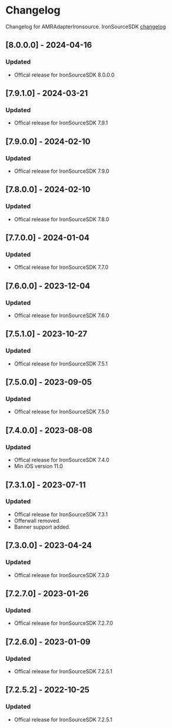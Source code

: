 # Changelog

Changelog for AMRAdapterIronsource. 
IronSourceSDK [changelog](https://developers.is.com/ironsource-mobile/ios/sdk-change-log)

## [8.0.0.0] - 2024-04-16
### Updated
- Offical release for IronSourceSDK 8.0.0.0

## [7.9.1.0] - 2024-03-21
### Updated
- Offical release for IronSourceSDK 7.9.1

## [7.9.0.0] - 2024-02-10
### Updated
- Offical release for IronSourceSDK 7.9.0

## [7.8.0.0] - 2024-02-10
### Updated
- Offical release for IronSourceSDK 7.8.0

## [7.7.0.0] - 2024-01-04
### Updated
- Offical release for IronSourceSDK 7.7.0

## [7.6.0.0] - 2023-12-04
### Updated
- Offical release for IronSourceSDK 7.6.0

## [7.5.1.0] - 2023-10-27
### Updated
- Offical release for IronSourceSDK 7.5.1

## [7.5.0.0] - 2023-09-05
### Updated
- Offical release for IronSourceSDK 7.5.0

## [7.4.0.0] - 2023-08-08
### Updated
- Offical release for IronSourceSDK 7.4.0
- Min iOS version 11.0

## [7.3.1.0] - 2023-07-11
### Updated
- Offical release for IronSourceSDK 7.3.1
- Offerwall removed.
- Banner support added.

## [7.3.0.0] - 2023-04-24
### Updated
- Offical release for IronSourceSDK 7.3.0

## [7.2.7.0] - 2023-01-26
### Updated
- Offical release for IronSourceSDK 7.2.7.0

## [7.2.6.0] - 2023-01-09
### Updated
- Offical release for IronSourceSDK 7.2.5.1

## [7.2.5.2] - 2022-10-25
### Updated
- Offical release for IronSourceSDK 7.2.5.1

